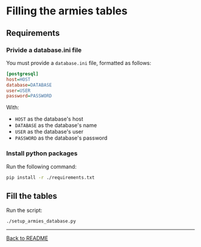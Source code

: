 # Filling the armies tables

## Requirements

### Privide a database.ini file

You must provide a `database.ini` file, formatted as follows:
```ini
[postgresql]
host=HOST
database=DATABASE
user=USER
password=PASSWORD
```
With:
- `HOST` as the database's host
- `DATABASE` as the database's name
- `USER` as the database's user
- `PASSWORD` as the database's password

### Install python packages

Run the following command:
```sh
pip install -r ./requirements.txt
```

## Fill the tables

Run the script:
```sh
./setup_armies_database.py
```

---
[Back to README](../../README.md)